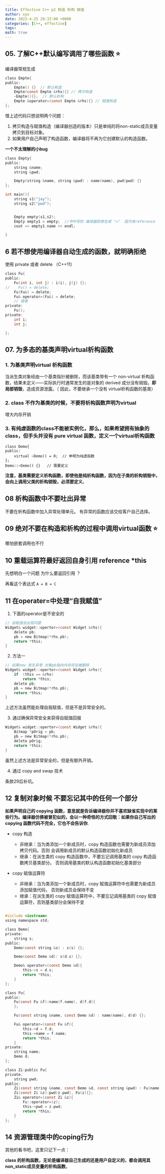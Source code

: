 ```yaml
---
title: Effective C++ p2 构造 析构 赋值
author: xyx
date: 2022-4-25 20:33:00 +0800
categories: [C++, effective]
tags: 
math: true
---
```



## 05. 了解C++默认编写调用了哪些函数 ⭐️

编译器常规生成

```c
class Empte{
public:
    Empte() {}  // 默认构造
    Empte(const Empte &rhs){} // 拷贝构造
    ~Empte(){};  // 默认析构
    Empte &operator=(const Empte &rhs){} // 赋值构造
};
```

借上述代码只想说明两个问题：

1. 拷贝构造与赋值构造（编译器创造的版本）只是单纯的将non-static成员变量拷贝到目标对象。
2. 如果用户自己声明了构造函数，编译器将不再为它创建默认的构造函数。

**一个不太理解的小bug**

```c
class Empty{
public:
    string &name;
    string &pwd;

    Empty(string &name, string &pwd) : name(name), pwd(pwd) {}
};

int main(){
    string s1("jay");
    string s2("pwd");


    Empty empty(s1,s2); 
    Empty empty1 = empty;  //书中写的 编译器拒绝生成 "="  因为有reference  但是实际中可用。。。
    cout << empty1.name << endl;

}
```

## 6 若不想使用编译器自动生成的函数，就明确拒绝

使用 private  或者 delete （C++11）

```c
class Fu{
public:
    Fu(int i, int j) : i(i), j(j) {};
//    Fu() = delete;
    Fu(Fu&) = delete;
    Fu& operator=(Fu&) = delete;
    // 或者
private:
    Fu();
private:
    int i;
    int j;

};
```

## 07. 为多态的基类声明virtual析构函数

### 1. 为基类声明virtual 析构函数

当派生类对象经由一个基类指针被删除，而该基类带有一个 non-virtual 析构函数，结果未定义——实际执行时通常发生的是对象的 derived 成分没有销毁。**即局部销毁**，造成资源泄露。（ 因此，不要继承一个没有 virtual析构函数的基类）

### 2. class 不作为基类的时候，不要将析构函数声明为virtual

增大内存开销

### 3. 有纯虚函数的class不能被实例化，那么，如果希望拥有抽象的class，但手头并没有 pure virtual 函数，定义一个virtual析构函数

```
class Demo{
public:
    virtual ~Demo() = 0;  // 申明为纯虚函数
};
Demo::~Demo() {}   // 需要定义
```

**注意，基类需要定义析构函数，即使他是纯析构函数，因为在子类的析构销毁中，会向上调用父类的析构销毁，必须要定义**。


## 08 析构函数中不要吐出异常

不要在析构函数中加入异常处理单元。 有异常的函数应该交给客户自己选择。


## 09 绝对不要在构造和析构的过程中调用virtual函数 ⭐️

哪怕嵌套调用也不行

## 10 重载运算符最好返回自身引用 reference *this

先想明白一个问题 为什么要返回引用 ？  

再看这个表达式 `A = B = C`


## 11 在operater=中处理“自我赋值”

1. 下面的operator是不安全的

```c
// 自赋值会出现问题
Widget& widget::opertor=(const Widget &rhs){
    delete pb;
    pb = new Bitmap(*rhs.pb);
    return *this;
}
```

2. 方法一

```c
// 如果new 发生异常 对象pb指向内存将会被删除
Widget& widget::opertor=(const Widget &rhs){
    if  (this == &rhs)
        return *this;
    delete pb;
    pb = new Bitmap(*rhs.pb);
    return *this;
}
```

上述方法虽然能处理自我赋值，但是不是异常安全的。

3. 通过确保异常安全来获得自赋值回报

```c
Widget& widget::opertor=(const Widget &rhs){
    Bitmap *pOrig = pb;
    pb = new Bitmap(*rhs.pb);
    delete pOrig;
    return *this;
}
```

虽然上述方法是异常安全的，但是有额外开销。

4. 通过 copy and swap 技术

条款29后补坑。

## 12 复制对象时候 不要忘记其中的任何一个部分

**如果声明自己的 copying 函数，意思就是告诉编译器你并不喜欢缺省实现中的某些行为。编译器仿佛被冒犯似的，会以一种奇怪的方式回敬：如果你自己写出的 copying 函数代码不完全，它也不会告诉你**.

- copy 构造
    - 非继承：当为类添加一个新成员时，copy 构造函数也需要为新成员添加拷贝代码。否则
会调用新成员的默认构造函数初始化新成员
    - 继承：在派生类的 copy 构造函数中，不要忘记调用基类的 copy 构造函数拷贝基类部分。
否则调用基类的默认构造函数初始化基类部分

- copy 赋值运算符
    - 非继承：当为类添加一个新成员时，copy 赋值运算符中也需要为新成员添加赋值代码，
否则新成员会保持不变
    - 继承：在派生类的 copy 赋值运算符中，不要忘记调用基类的 copy 赋值运算符，否则基类部分会保持不变

```c

#include <iostream>
using namespace std;

class Demo{
private:
    string s;
public:
    Demo(const string &s) : s(s) {};

    Demo(const Demo &d): s(d.s) {};

    Demo& operator=(const Demo &d){
        this->s = d.s;
        return *this;
    }
};

class Fu{
public:
    Fu(const Fu &f):name(f.name), d(f.d){
    };

    Fu(const string &name, const Demo &d) : name(name), d(d) {};

    Fu& operator=(const Fu &f){
        this->d = f.d;
        this->name = f.name;
        return *this;
    }
private:
    string name;
    Demo d;
};

class Zi:public Fu{
private:
    string pwd;
public:
    Zi(const string &name, const Demo &d, const string &pwd) : Fu(name, d), pwd(pwd) {}
    Zi(const Zi &z):pwd(z.pwd), Fu(z){};
    Zi& operator=(const Zi &z){
        Fu::operator=(z);
        this->pwd = z.pwd;
        return *this;
    }
};
```

## 14 资源管理类中的coping行为

其他的看书吧，这里只记下一点：

**class 的析构函数，无论是编译器自己生成的还是用户自定义的，都会调用其non_static成员变量的析构函数**。
